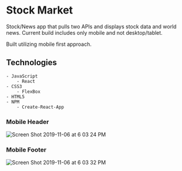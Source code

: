 # Stock Market

Stock/News app that pulls two APIs and displays stock data and world news. Current build includes only mobile and not desktop/tablet.

Built utilizing mobile first approach.

## Technologies
	- JavaScript
		- React
	- CSS3
		- FlexBox
	- HTML5
	- NPM
		- Create-React-App

### Mobile Header
![Screen Shot 2019-11-06 at 6 03 24 PM](https://user-images.githubusercontent.com/6277603/68354000-0ffa3c80-00c0-11ea-9f9b-071adb0c078f.png)

### Mobile Footer
![Screen Shot 2019-11-06 at 6 03 32 PM](https://user-images.githubusercontent.com/6277603/68354001-112b6980-00c0-11ea-9c16-ebb489ea5c66.png)
